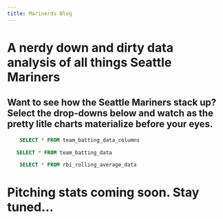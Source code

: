 ```yaml
---
title: Marinerds Blog
---
```


# A nerdy down and dirty data analysis of all things Seattle Mariners

## Want to see how the Seattle Mariners stack up?  Select the drop-downs below and watch as the pretty litle charts materialize before your eyes.

```sql team_batting_columns
    SELECT * FROM team_batting_data_columns
```

<Dropdown
    data={team_batting_columns} 
    name=team_batting_column_selector
    value=index
    defaultValue='AVG'
    title="Select Critera for Team Batting "
/>

```sql team_batting_data
   SELECT * FROM team_batting_data
```

<BarChart 
    data={team_batting_data}
    swapXY=true 
    x=Team
    y={inputs.team_batting_column_selector.value}
    title="Team Batting Stats"
/>

<Dropdown
    data={team_batting_columns} 
    name=team_batting_column_scatter_selector_x
    value=index
    title="Select X Axis Dropdown for Scatter Plot" 
/>

<Dropdown
    data={team_batting_columns} 
    name=team_batting_column_scatter_selector_y
    value=index
    title="Select Y Axis Dropdown for Scatter Plot" 
/>

<ScatterPlot 
    data={team_batting_data} 
    x={inputs.team_batting_column_scatter_selector_x.value}
    y={inputs.team_batting_column_scatter_selector_y.value}
    series=Team
    xAxisTitle=true 
    yAxisTitle=true
    title="Team Batting Scatter Chart"
/>



```sql rbi_rolling_avg
    SELECT * FROM rbi_rolling_average_data
```

<LineChart 
    data={rbi_rolling_avg}  
    x=Date
    y=rbi_rolling_avg
    title="RBI Rolling Average"
/>

# Pitching stats coming soon. Stay tuned...